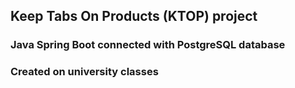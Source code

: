 ## Keep Tabs On Products (KTOP) project
### Java Spring Boot connected with PostgreSQL database
### Created on university classes